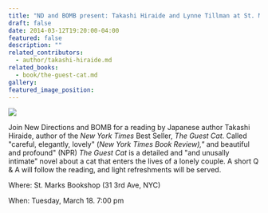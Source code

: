 ```yaml
---
title: "ND and BOMB present: Takashi Hiraide and Lynne Tillman at St. Marks Bookshop"
draft: false
date: 2014-03-12T19:20:00-04:00
featured: false
description: ""
related_contributors:
  - author/takashi-hiraide.md
related_books:
  - book/the-guest-cat.md
gallery:
featured_image_position: 
---
```


![](http://ndbooks.com/images/uploads/FlyerNEW2.jpg)

Join New Directions and BOMB for a reading by Japanese author Takashi Hiraide, author of the _New York Times_ Best Seller, _The Guest Cat_. Called "careful, elegantly, lovely" (_New York Times Book Review),"_ and beautiful and profound" (NPR) _The Guest Cat_ is a detailed and "and unusally intimate" novel about a cat that enters the lives of a lonely couple. A short Q & A will follow the reading, and light refreshments will be served. 

Where: St. Marks Bookshop (31 3rd Ave, NYC)

When: Tuesday, March 18. 7:00 pm

